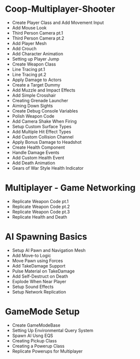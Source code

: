 # Coop-Multiplayer-Shooter

* Create Player Class and Add Movement Input
* Add Mouse Look 
* Third Person Camera pt.1
* Third Person Camera pt.2
* Add Player Mesh
* Add Crouch
* Add Character Animation
* Setting up Player Jump
* Create Weapon Class
* Line Tracing pt.1
* Line Tracing pt.2
* Apply Damage to Actors
* Create a Target Dummy
* Add Muzzle and Impact Effects
* Add Simple Crosshair
* Creating Grenade Launcher
* Aiming Down Sights
* Create Debug Console Variables
* Polish Weapon Code
* Add Camera Shake When Firing
* Setup Custom Surface Types
* Add Multiple Hit Effect Types
* Add Custom Collision Channel
* Apply Bonus Damage to Headshot
* Create Health Component
* Handle Damage Events
* Add Custom Health Event
* Add Death Animation
* Gears of War Style Health Indicator

# Multiplayer - Game Networking
* Replicate Weapon Code pt.1
* Replicate Weapon Code pt.2
* Replicate Weapon Code pt.3
* Replicate Health and Death

# AI Spawning Basics
* Setup AI Pawn and Navigation Mesh
* Add Move-to Logic
* Move Pawn using Forces
* Add TakeDamage Support
* Pulse Material on TakeDamage
* Add Self-Destruct on Death
* Explode When Near Player
* Setup Sound Effects
* Setup Network Replication

# GameMode Setup
* Create GameModeBase
* Setting Up Environmental Query System
* Spawn AI Usng EQS
* Creating Pickup Class
* Creating a Powerup Class
* Replicate Powerups for Multiplayer